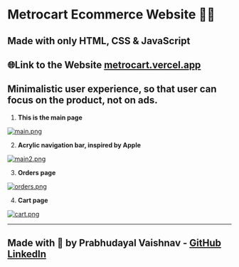 # Metrocart Ecommerce Website  🏪🛒
## Made with only HTML, CSS & JavaScript

## 🌐Link to the Website [metrocart.vercel.app](https://metrocart.vercel.app/index.html)


## Minimalistic user experience, so that user can focus on the product, not on ads.

1. **This is the main page**

[![main.png](https://i.postimg.cc/MGZmTbVR/main.png)](https://postimg.cc/3k6vfGLJ)

2. **Acrylic navigation bar, inspired by Apple**

[![main2.png](https://i.postimg.cc/Df4d8zJC/main2.png)](https://postimg.cc/SjqzPkG8)

3. **Orders page**

[![orders.png](https://i.postimg.cc/RFN11SPZ/orders.png)](https://postimg.cc/Hc17dgDq)

4. **Cart page**

[![cart.png](https://i.postimg.cc/SKZ7z2fP/cart.png)](https://postimg.cc/947q6fSP)

---
## Made with 💖 by Prabhudayal Vaishnav - [GitHub](https://github.com/xprabhudayal) [LinkedIn](https://www.linkedin.com/in/xprabhudayal/)


